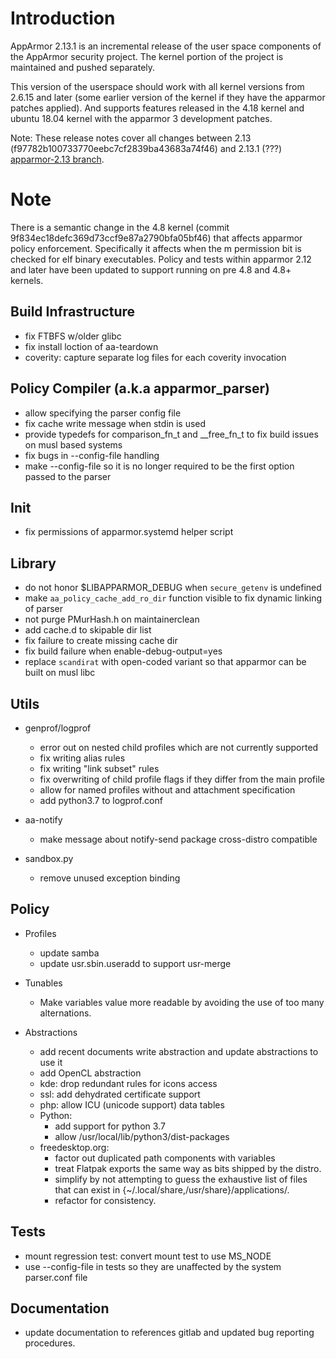 Introduction
============

AppArmor 2.13.1 is an incremental release of the user space components
of the AppArmor security project. The kernel portion of the project
is maintained and pushed separately.

This version of the userspace should work with all kernel versions from
2.6.15 and later (some earlier version of the kernel if they have the
apparmor patches applied). And supports features released in the 4.18
kernel and ubuntu 18.04 kernel with the apparmor 3 development patches.

Note: These release notes cover all changes between 2.13 (f97782b100733770eebc7cf2839ba43683a74f46)
and 2.13.1 (???) [apparmor-2.13 branch](https://gitlab.com/apparmor/apparmor/tree/apparmor-2.13).


Note
====

There is a semantic change in the 4.8 kernel (commit
9f834ec18defc369d73ccf9e87a2790bfa05bf46) that affects apparmor policy
enforcement. Specifically it affects when the m permission bit is
checked for elf binary executables. Policy and tests within apparmor
2.12 and later have been updated to support running on pre 4.8 and 4.8+ kernels.


Build Infrastructure
--------------------
-   fix FTBFS w/older glibc
-   fix install loction of aa-teardown
-   coverity: capture separate log files for each coverity invocation


Policy Compiler (a.k.a apparmor\_parser)
----------------------------------------
-   allow specifying the parser config file
-   fix cache write message when stdin is used
-   provide typedefs for comparison_fn_t and __free_fn_t to fix build issues on musl based systems
-   fix bugs in --config-file handling
-   make --config-file so it is no longer required to be the first option passed to the parser

Init
----
-   fix permissions of apparmor.systemd helper script


Library
-------
-   do not honor $LIBAPPARMOR_DEBUG when `secure_getenv` is undefined
-   make `aa_policy_cache_add_ro_dir` function visible to fix dynamic linking of parser
-   not purge PMurHash.h on maintainerclean
-   add cache.d to skipable dir list
-   fix failure to create missing cache dir
-   fix build failure when enable-debug-output=yes
-   replace `scandirat` with open-coded variant so that apparmor can be built on musl libc


Utils
-----
-  genprof/logprof
   - error out on nested child profiles which are not currently supported
   - fix writing alias rules
   - fix writing "link subset" rules
   - fix overwriting of child profile flags if they differ from the main profile
   - allow for named profiles without and attachment specification
   - add python3.7 to logprof.conf

-   aa-notify
    - make message about notify-send package cross-distro compatible

-   sandbox.py
    - remove unused exception binding


Policy
------
- Profiles
  - update samba
  - update usr.sbin.useradd to support usr-merge

- Tunables
  - Make variables value more readable by avoiding the use of too many alternations.

- Abstractions
  - add recent documents write abstraction and update abstractions to use it
  - add OpenCL abstraction
  - kde: drop redundant rules for icons access
  - ssl: add dehydrated certificate support
  - php: allow ICU (unicode support) data tables
  - Python:
    - add support for python 3.7
    - allow /usr/local/lib/python3/dist-packages
  - freedesktop.org:
    - factor out duplicated path components with variables
    - treat Flatpak exports the same way as bits shipped by the distro.
    - simplify by not attempting to guess the exhaustive list of files that can exist in {~/.local/share,/usr/share}/applications/.
    - refactor for consistency.


Tests
-----
- mount regression test: convert mount test to use MS_NODE
- use --config-file in tests so they are unaffected by the system parser.conf file

Documentation
-------------
- update documentation to references gitlab and updated bug reporting procedures.

